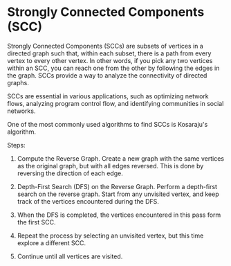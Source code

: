 # Strongly Connected Components (SCC)

Strongly Connected Components (SCCs) are subsets of vertices in a directed graph such that, within each subset, there is a path from every vertex to every other vertex. In other words, if you pick any two vertices within an SCC, you can reach one from the other by following the edges in the graph. SCCs provide a way to analyze the connectivity of directed graphs.

SCCs are essential in various applications, such as optimizing network flows, analyzing program control flow, and identifying communities in social networks.

One of the most commonly used algorithms to find SCCs is Kosaraju's algorithm. 

Steps:

1. Compute the Reverse Graph. Create a new graph with the same vertices as the original graph, but with all edges reversed. This is done by reversing the direction of each edge.

2. Depth-First Search (DFS) on the Reverse Graph. Perform a depth-first search on the reverse graph. Start from any unvisited vertex, and keep track of the vertices encountered during the DFS.

3. When the DFS is completed, the vertices encountered in this pass form the first SCC.

4. Repeat the process by selecting an unvisited vertex, but this time explore a different SCC.

5. Continue until all vertices are visited.
